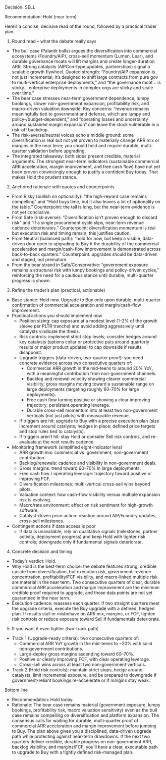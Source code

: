 Decision: SELL

Recommendation: Hold (near term)

Here’s a concise, decisive read of the round, followed by a practical trader plan.

1) Round read – what the debate really says
- The bull case (Palantir bulls) argues the diversification into commercial ecosystems (Foundry/AIP), cross-sell momentum (Lumen, Lear), and durable governance moats will lift margins and create longer-duration ARR. Strong catalysts (AIPCon-type updates, partnerships) signal a scalable growth flywheel. Quoted strength: “Foundry/AIP expansion is not just incremental; it’s designed to shift large contracts from pure gov to multi-vertical enterprise deployments,” and “the governance moat… is sticky… enterprise deployments in complex orgs are sticky and scale over time.”
- The bear case stresses near-term government dependence, lumpy bookings, slower non-government expansion, profitability risk, and macro-driven valuation downside. Key concerns: “revenue remains meaningfully tied to government and defense, which are lumpy and policy-/budget-dependent,” and “operating losses and uncertainty around sustained margin expansion” can leave the stock vulnerable in a risk-off backdrop.
- The risk-averse/neutral voices echo a middle ground: some diversification is real but not yet proven to materially change ARR mix or margins in the near term; you should hold and require durable, multi-quarter validation before upgrading.
- The integrated takeaway: both sides present credible, material arguments. The strongest near-term indicators (sustainable commercial ARR acceleration, margin improvement, and free cash flow) have not yet been proven convincingly enough to justify a confident Buy today. That makes Hold the prudent stance.

2) Anchored rationale with quotes and counterpoints
- From Risky (bullish on optionality): “the high-reward case remains compelling” and “Hold buys time, but it also leaves a lot of optionality on the table.” Counterpoint: the tail is long, but the near-term evidence is not yet conclusive.
- From Safe (risk-averse): “Diversification isn’t proven enough to discard risk” and “if a single procurement cycle slips, near-term revenue cadence deteriorates.” Counterpoint: diversification momentum is real but execution risk and timing remain; this justifies caution.
- From Neutral (balanced path): “hold for now, but keep a visible, data-driven door open to upgrading to Buy if the durability of the commercial acceleration and margin/cash-flow improvement is demonstrated across back-to-back quarters.” Counterpoint: upgrades should be data-driven and staged, not premature.
- From the bear strand in Safe/Conservative: “government exposure remains a structural risk with lumpy bookings and policy-driven cycles,” reinforcing the need for a cautious stance until durable, multi-quarter progress is shown.

3) Refine the trader’s plan (practical, actionable)
- Base stance: Hold now. Upgrade to Buy only upon durable, multi-quarter confirmation of commercial acceleration and margin/cash-flow improvement.
- Practical actions you should implement now
  - Position sizing: cap exposure at a modest level (1–2% of the growth sleeve per PLTR tranche) and avoid adding aggressively until catalysts vindicate the thesis.
  - Risk controls: implement strict stop levels; consider hedges around key catalysts (options collar or protective puts around quarterly results or major product updates) to cap downside if results disappoint.
  - Upgrade triggers (data-driven, two-quarter proof): you need concrete evidence across two consecutive quarters of:
    - Commercial ARR growth in the mid-teens to around 20% YoY, with a meaningful contribution from non-government channels.
    - Backlog and renewal velocity showing clearer commercial visibility; gross margins moving toward a sustainable range on large deployments (targeting roughly 60–70% for large deployments).
    - Free cash flow turning positive or showing a clear improving trajectory; persistent operating leverage.
    - Durable cross-sell momentum into at least two non-government verticals (not just pilots) with measurable revenue.
  - If triggers are hit: upgrade to Buy with a precise execution plan (size increment around catalysts; hedges in place; defined price targets and stop rules tied to catalysts).
  - If triggers aren’t hit: stay Hold or consider Sell risk controls, and re-evaluate at the next results cadence.
- Monitoring framework (simplified eight-indicator lens)
  - ARR growth mix: commercial vs. government; non-government contribution.
  - Backlog/renewals: cadence and visibility in non-government deals.
  - Gross margins: trend toward 60–70% in large deployments.
  - Free cash flow / operating leverage: trajectory toward positive or improving FCF.
  - Diversification milestones: multi-vertical cross-sell wins beyond pilots.
  - Valuation context: how cash-flow visibility versus multiple expansion risk is evolving.
  - Macro/rate environment: effect on risk sentiment for high-growth software.
  - Catalyst-driven price action: reaction around AIP/Foundry updates, cross-sell milestones.
- Contingent actions if data access is poor
  - If data is unavailable, rely on qualitative signals (milestones, partner activity, deployment progress) and keep Hold with tighter risk controls; downgrade only if fundamental signals deteriorate.

4) Concrete decision and timing
- Today’s verdict: Hold.
- Why Hold is the best-term choice: the debate features strong, credible upside from diversification, but execution risk, government-revenue concentration, profitability/FCF visibility, and macro-linked multiple risk are material in the near term. Two consecutive quarters of clear, durable commercial ARR acceleration and margin improvement are the minimum credible proof required to upgrade, and those data points are not yet guaranteed in the near term.
- Execution cadence: reassess each quarter. If two straight quarters meet the upgrade criteria, execute the Buy upgrade with a defined, hedged plan. If results stall or misbehave on ARR mix, margins, or FCF, tighten risk controls or reduce exposure toward Sell if fundamentals deteriorate.

5) If you want it even tighter (two-track path)
- Track 1 (Upgrade-ready criteria): two consecutive quarters of:
  - Commercial ARR YoY growth in the mid-teens to ~20% with solid non-government contributions.
  - Large-deploy gross margins ascending toward 60–70%.
  - Positive or clearly improving FCF, with clear operating leverage.
  - Cross-sell wins across at least two non-government verticals.
- Track 2 (Hold risk controls): maintain strict stops, hedge around catalysts, limit incremental exposure, and be prepared to downgrade if government-reliant bookings re-accelerate or if margins stay weak.

Bottom line
- Recommendation: Hold today.
- Rationale: The bear case remains material (government exposure, lumpy bookings, profitability risk, macro valuation sensitivity) even as the bull case remains compelling on diversification and platform expansion. The consensus calls for waiting for durable, multi-quarter proof of commercial ARR acceleration and margin improvement before jumping to Buy. The plan above gives you a disciplined, data-driven upgrade path while protecting against near-term drawdowns. If the next two quarters deliver credible, durable progress on non-government ARR, backlog visibility, and margins/FCF, you’ll have a clear, executable path to upgrade to Buy with a tightly defined risk-managed plan.